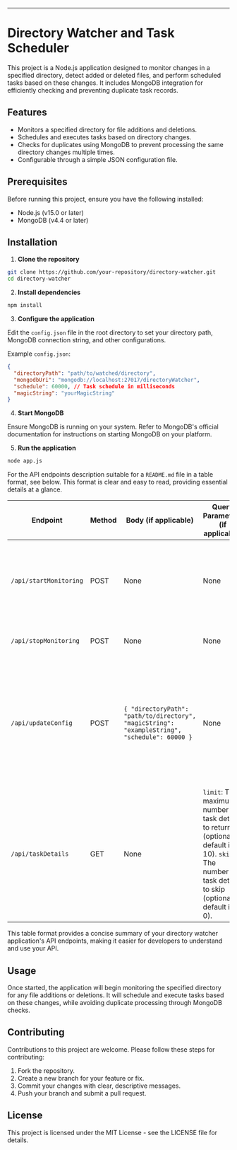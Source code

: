 
---

# Directory Watcher and Task Scheduler

This project is a Node.js application designed to monitor changes in a specified directory, detect added or deleted files, and perform scheduled tasks based on these changes. It includes MongoDB integration for efficiently checking and preventing duplicate task records.

## Features

- Monitors a specified directory for file additions and deletions.
- Schedules and executes tasks based on directory changes.
- Checks for duplicates using MongoDB to prevent processing the same directory changes multiple times.
- Configurable through a simple JSON configuration file.

## Prerequisites

Before running this project, ensure you have the following installed:
- Node.js (v15.0 or later)
- MongoDB (v4.4 or later)

## Installation

1. **Clone the repository**

```bash
git clone https://github.com/your-repository/directory-watcher.git
cd directory-watcher
```

2. **Install dependencies**

```bash
npm install
```

3. **Configure the application**

Edit the `config.json` file in the root directory to set your directory path, MongoDB connection string, and other configurations.

Example `config.json`:
```json
{
  "directoryPath": "path/to/watched/directory",
  "mongodbUri": "mongodb://localhost:27017/directoryWatcher",
  "schedule": 60000, // Task schedule in milliseconds
  "magicString": "yourMagicString"
}
```

4. **Start MongoDB**

Ensure MongoDB is running on your system. Refer to MongoDB's official documentation for instructions on starting MongoDB on your platform.

5. **Run the application**

```bash
node app.js
```

For the API endpoints description suitable for a `README.md` file in a table format, see below. This format is clear and easy to read, providing essential details at a glance.

| Endpoint                 | Method | Body (if applicable)                                                                 | Query Parameters (if applicable)                                | Sample Response                                                                                              | Description                                                                                                               |
|--------------------------|--------|--------------------------------------------------------------------------------------|----------------------------------------------------------------|-------------------------------------------------------------------------------------------------------------|---------------------------------------------------------------------------------------------------------------------------|
| `/api/startMonitoring`   | POST   | None                                                                                 | None                                                           | `{ "message": "Monitoring started successfully." }`                                                          | Starts the monitoring process of the specified directory for file additions, deletions, and updates.                     |
| `/api/stopMonitoring`    | POST   | None                                                                                 | None                                                           | `{ "message": "Monitoring stopped successfully." }`                                                          | Stops the ongoing monitoring process.                                                                                     |
| `/api/updateConfig`      | POST   | `{ "directoryPath": "path/to/directory", "magicString": "exampleString", "schedule": 60000 }` | None                                                           | `{ "message": "Configuration updated successfully." }`                                                      | Updates the configuration for the directory monitoring, including the path to monitor, the magic string to look for, and the schedule interval in milliseconds. |
| `/api/taskDetails`       | GET    | None                                                                                 | `limit`: The maximum number of task details to return (optional, default is 10). `skip`: The number of task details to skip (optional, default is 0). | `{ "message": "Task details fetched successfully", "data": [{ "startTime": "2024-02-27T12:00:00.000Z", "endTime": "2024-02-27T12:05:00.000Z", "filesAdded": ["file1.txt", "file2.txt"], "filesDeleted": ["file3.txt"], "magicStringOccurrences": 5 }] }` | Retrieves a paginated list of task details, sorted by start time in descending order. Supports `limit` and `skip` query parameters to control pagination. |

This table format provides a concise summary of your directory watcher application's API endpoints, making it easier for developers to understand and use your API.

## Usage

Once started, the application will begin monitoring the specified directory for any file additions or deletions. It will schedule and execute tasks based on these changes, while avoiding duplicate processing through MongoDB checks.

## Contributing

Contributions to this project are welcome. Please follow these steps for contributing:

1. Fork the repository.
2. Create a new branch for your feature or fix.
3. Commit your changes with clear, descriptive messages.
4. Push your branch and submit a pull request.

## License

This project is licensed under the MIT License - see the LICENSE file for details.

